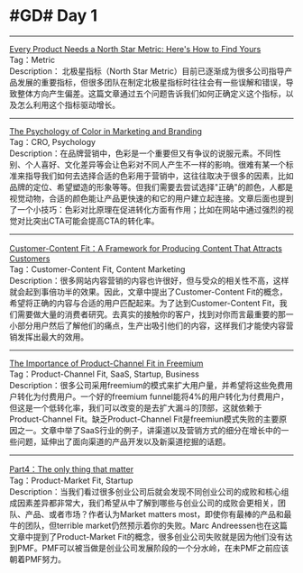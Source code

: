 # #GD# Day 1


---

[Every Product Needs a North Star Metric: Here's How to Find Yours](https://amplitude.com/blog/2018/03/21/product-north-star-metric)    	
Tag：Metric		
Description： 北极星指标（North Star Metric）目前已逐渐成为很多公司指导产品发展的重要指标，但很多团队在制定北极星指标时往往会有一些误解和错误，导致整体方向产生偏差。这篇文章通过五个问题告诉我们如何正确定义这个指标，以及怎么利用这个指标驱动增长。


---

[The Psychology of Color in Marketing and Branding](https://www.helpscout.net/blog/psychology-of-color/)		
Tag：CRO, Psychology		
Description：在品牌营销中，色彩是一个重要但又有争议的说服元素。不同性别、个人喜好、文化差异等会让色彩对不同人产生不一样的影响。很难有某一个标准来指导我们如何去选择合适的色彩用于营销中，这往往取决于很多的因素，比如品牌的定位、希望塑造的形象等等。但我们需要去尝试选择"正确"的颜色，人都是视觉动物，合适的颜色能让产品更快速的和它的用户建立起连接。文章后面也提到了一个小技巧：色彩对比原理在促进转化方面有作用；比如在网站中通过强烈的视觉对比突出CTA可能会提高CTA的转化率。


---

[Customer-Content Fit：A Framework for Producing Content That Attracts Customers](https://growandconvert.com/content-marketing/customer-content-fit/)		
Tag：Customer-Content Fit, Content Marketing		
Description：很多网站内容营销的内容也许很好，但与受众的相关性不高，这样就会起到事倍功半的效果。因此，文章中提出了Customer-Content Fit的概念，希望将正确的内容与合适的用户匹配起来。为了达到Customer-Content Fit，我们需要做大量的消费者研究。去真实的接触你的客户，找到对你而言最重要的那一小部分用户然后了解他们的痛点，生产出吸引他们的内容，这样我们才能使内容营销发挥出最大的效用。


---

[The Importance of Product-Channel Fit in Freemium](https://thinkgrowth.org/the-importance-of-product-channel-fit-in-freemium-1924ee730b62)		
Tag：Product-Channel Fit, SaaS, Startup, Business		
Description：很多公司采用freemium的模式来扩大用户量，并希望将这些免费用户转化为付费用户。一个好的freemium funnel能将4%的用户转化为付费用户，但这是一个低转化率，我们可以改变的是去扩大漏斗的顶部，这就依赖于Product-Channel Fit。缺乏Product-Channel Fit是freemiun模式失败的主要原因之一。文章中举了SaaS行业的例子，讲渠道以及营销方式的细分在增长中的一些问题，延伸出了面向渠道的产品开发以及新渠道挖掘的话题。


---

[Part4：The only thing that matter](https://pmarchive.com/guide_to_startups_part4.html)		
Tag：Product-Market Fit, Startup		
Description：当我们看过很多创业公司后就会发现不同创业公司的成败和核心组成因素差异都非常大，我们希望从中了解到哪些与创业公司的成败会更相关，团队、产品、或者市场？作者认为Market matters most，即使你有最棒的产品和最牛的团队，但terrible market仍然预示着你的失败。Marc Andreessen也在这篇文章中提到了Product-Market Fit的概念，很多创业公司失败就是因为他们没有达到PMF。PMF可以被当做是创业公司发展阶段的一个分水岭，在未PMF之前应该朝着PMF努力。
